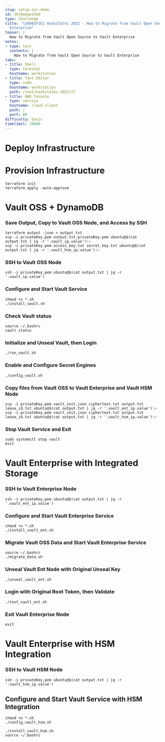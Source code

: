 ```yaml
---
slug: setup-our-demo
id: 36j0aeqeihed
type: challenge
title: "\U0001F3E1 HashiTalks 2022 - How to Migrate from Vault Open Source to Vault
  Enterprise"
teaser: |
  How to Migrate from Vault Open Source to Vault Enterprise
notes:
- type: text
  contents: |
    How to Migrate from Vault Open Source to Vault Enterprise
tabs:
- title: Shell
  type: terminal
  hostname: workstation
- title: Text Editor
  type: code
  hostname: workstation
  path: /root/hashitalks-2022/tf
- title: AWS Console
  type: service
  hostname: cloud-client
  path: /
  port: 80
difficulty: basic
timelimit: 28800
---
```


Deploy Infrastructure
==================================

# Provision Infrastructure
```
terraform init
terraform apply -auto-approve
```

# Vault OSS + DynamoDB

### Save Output, Copy to Vault OSS Node, and Access by SSH
```
terraform output -json > output.txt
scp -i privateKey.pem output.txt privateKey.pem ubuntu@$(cat output.txt | jq -r '.vault_ip.value'):~
scp -i privateKey.pem access_key.txt secret_key.txt ubuntu@$(cat output.txt | jq -r '.vault_hsm_ip.value'):~
```

### SSH to Vault OSS Node
```
ssh -i privateKey.pem ubuntu@$(cat output.txt | jq -r '.vault_ip.value')
```

### Configure and Start Vault Service
```
chmod +x *.sh
./install_vault.sh
```

### Check Vault status
```
source ~/.bashrc
vault status
```

### Initialize and Unseal Vault, then Login
```
./run_vault.sh
```

### Enable and Configure Secret Engines

```
./config_vault.sh
```

### Copy files from Vault OSS to Vault Enterprise and Vault HSM Node
```
scp -i privateKey.pem vault_init.json ciphertext.txt output.txt lease_id.txt ubuntu@$(cat output.txt | jq -r '.vault_ent_ip.value'):~
scp -i privateKey.pem vault_init.json ciphertext.txt output.txt lease_id.txt ubuntu@$(cat output.txt | jq -r '.vault_hsm_ip.value'):~
```

### Stop Vault Service and Exit
```
sudo systemctl stop vault
exit
```

# Vault Enterprise with Integrated Storage

### SSH to Vault Enterprise Node
```
ssh -i privateKey.pem ubuntu@$(cat output.txt | jq -r '.vault_ent_ip.value')
```

### Configure and Start Vault Enterprise Service
```
chmod +x *.sh
./install_vault_ent.sh
```

### Migrate Vault OSS Data and Start Vault Enterprise Service
```
source ~/.bashrc
./migrate_data.sh
```

### Unseal Vault Ent Node with Original Unseal Key
```
./unseal_vault_ent.sh
```

### Login with Original Root Token, then Validate
```
./test_vault_ent.sh
```

### Exit Vault Enterprise Node
```
exit
```

# Vault Enterprise with HSM Integration

### SSH to Vault HSM Node
```
ssh -i privateKey.pem ubuntu@$(cat output.txt | jq -r '.vault_hsm_ip.value')
```

## Configure and Start Vault Service with HSM Integration
```
chmod +x *.sh
./config_vault_hsm.sh
```

```
./install_vault_hsm.sh
source ~/.bashrc
```